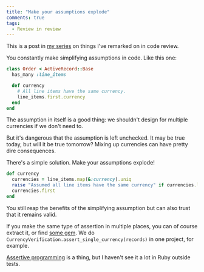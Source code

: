 ```yaml
---
title: "Make your assumptions explode"
comments: true
tags:
  - Review in review
---
```


This is a post in [my series](/tag/review-in-review) on things I've remarked on in code review.

You constantly make simplifying assumptions in code. Like this one:

``` ruby
class Order < ActiveRecord::Base
  has_many :line_items

  def currency
    # All line items have the same currency.
    line_items.first.currency
  end
end
```

The assumption in itself is a good thing: we shouldn't design for multiple currencies if we don't need to.

But it's dangerous that the assumption is left unchecked. It may be true today, but will it be true tomorrow? Mixing up currencies can have pretty dire consequences.

There's a simple solution. Make your assumptions explode!

``` ruby
def currency
  currencies = line_items.map(&:currency).uniq
  raise "Assumed all line items have the same currency" if currencies.length > 1
  currencies.first
end
```

You still reap the benefits of the simplifying assumption but can also trust that it remains valid.

If you make the same type of assertion in multiple places, you can of course extract it, or find [some gem](https://github.com/jorgemanrubia/solid_assert). We do `CurrencyVerification.assert_single_currency(records)` in one project, for example.

[Assertive programming](https://www.google.com/?q="assertive+programming"#q=%22assertive+programming%22) is a thing, but I haven't see it a lot in Ruby outside tests.
